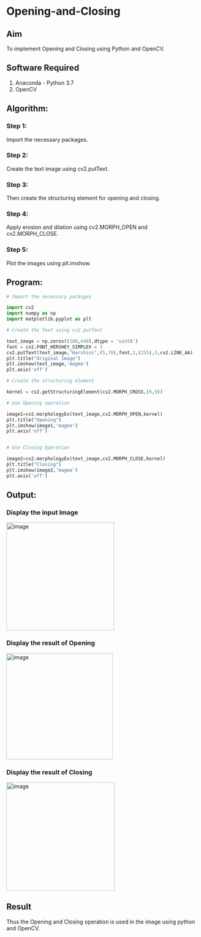 # Opening-and-Closing

## Aim
To implement Opening and Closing using Python and OpenCV.

## Software Required
1. Anaconda - Python 3.7
2. OpenCV
## Algorithm:
### Step 1:
Import the necessary packages.

### Step 2:
Create the text image using cv2.putText.

### Step 3:
Then create the structuring element for opening and closing.

### Step 4:
Apply erosion and dilation using cv2.MORPH_OPEN and cv2.MORPH_CLOSE.

### Step 5:
Plot the images using plt.imshow.

## Program:

``` Python
# Import the necessary packages

import cv2
import numpy as np
import matplotlib.pyplot as plt

# Create the Text using cv2.putText

text_image = np.zeros((100,440),dtype = 'uint8')
font = cv2.FONT_HERSHEY_SIMPLEX = 3
cv2.putText(text_image,"Harshini",(5,70),font,2,(255),5,cv2.LINE_AA)
plt.title("Original Image")
plt.imshow(text_image,'magma')
plt.axis('off')

# Create the structuring element

kernel = cv2.getStructuringElement(cv2.MORPH_CROSS,(9,9))

# Use Opening operation

image1=cv2.morphologyEx(text_image,cv2.MORPH_OPEN,kernel)
plt.title("Opening")
plt.imshow(image1,'magma')
plt.axis('off')


# Use Closing Operation

image2=cv2.morphologyEx(text_image,cv2.MORPH_CLOSE,kernel)
plt.title("Closing")
plt.imshow(image2,'magma')
plt.axis('off')

```
## Output:

### Display the input Image
<img width="281" alt="image" src="https://user-images.githubusercontent.com/75235554/170839938-c1e902b9-a476-4087-8ed4-1f6e4e9b2b8b.png">

### Display the result of Opening
<img width="277" alt="image" src="https://user-images.githubusercontent.com/75235554/170839942-39698bd3-e8d9-40eb-9ed5-7d57bb52cca5.png">

### Display the result of Closing
<img width="283" alt="image" src="https://user-images.githubusercontent.com/75235554/170839947-a9bf6141-7b63-4af0-809f-979d6de7b8db.png">

## Result
Thus the Opening and Closing operation is used in the image using python and OpenCV.
